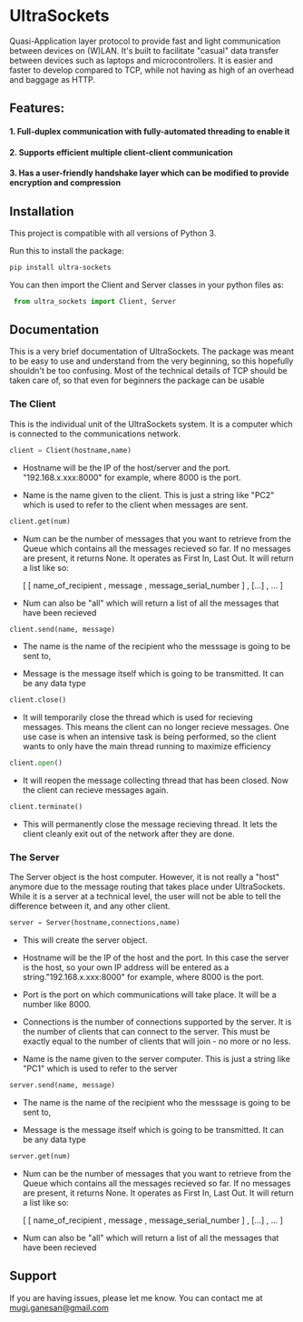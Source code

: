 # UltraSockets
Quasi-Application layer protocol to provide fast and light communication between devices on (W)LAN. It's built to facilitate "casual" data transfer between devices such as laptops and microcontrollers. It is easier and faster to develop compared to TCP, while not having as high of an overhead and baggage as HTTP.

## Features:

####   1. Full-duplex communication with fully-automated threading to enable it

####   2. Supports efficient multiple client-client communication

####   3. Has a user-friendly handshake layer which can be modified to provide encryption and compression

## Installation

This project is compatible with all versions of Python 3. 

Run this to install the package: 
```bash
pip install ultra-sockets
```

You can then import the Client and Server classes in your python files as:
```python
 from ultra_sockets import Client, Server
```

## Documentation

This is a very brief documentation of UltraSockets. The package was meant to be easy to use and understand from the very beginning, so this hopefully shouldn't be too confusing. Most of the technical details of TCP should be taken care of, so that even for beginners the package can be usable

### The Client
This is the individual unit of the UltraSockets system. It is a computer which is connected to the communications network.

```python 
client = Client(hostname,name)
```
- Hostname will be the IP of the host/server and the port. "192.168.x.xxx:8000" for example, where 8000 is the port.

- Name is the name given to the client. This is just a string like "PC2" which is used to refer to the client when messages are sent.

```python
client.get(num)
```
- Num can be the number of messages that you want to retrieve from the Queue which contains all the messages recieved so far. If no messages are present, it returns None. It operates as First In, Last Out. It will return a list like so:

  [ [ name_of_recipient , message , message_serial_number ] , [...] , ... ]

- Num can also be "all" which will return a list of all the messages that have been recieved

```python 
client.send(name, message)
```
- The name is the name of the recipient who the messsage is going to be sent to,

- Message is the message itself which is going to be transmitted. It can be any data type

```python
client.close()
```
- It will temporarily close the thread which is used for recieving messages. This means the client can no longer recieve messages. One use case is when an intensive task is being performed, so the client wants to only have the main thread running to maximize efficiency

```python
client.open()
```
- It will reopen the message collecting thread that has been closed. Now the client can recieve messages again.

```python
client.terminate()
```
- This will permanently close the message recieving thread. It lets the client cleanly exit out of the network after they are done.

### The Server
The Server object is the host computer. However, it is not really a "host" anymore due to the message routing that takes place under UltraSockets. While it is a server at a technical level, the user will not be able to tell the difference between it, and any other client.

```python
server = Server(hostname,connections,name)
```
- This will create the server object.

- Hostname will be the IP of the host and the port. In this case the server is the host, so your own IP address will be entered as a string."192.168.x.xxx:8000" for example, where 8000 is the port.

- Port is the port on which communications will take place. It will be a number like 8000.

- Connections is the number of connections supported by the server. It is the number of clients that can connect to the server. This must be exactly equal to the number of clients that will join - no more or no less.

- Name is the name given to the server computer. This is just a string like "PC1" which is used to refer to the server

```python
server.send(name, message)
```
- The name is the name of the recipient who the messsage is going to be sent to,

- Message is the message itself which is going to be transmitted. It can be any data type

```python
server.get(num)
```
- Num can be the number of messages that you want to retrieve from the Queue which contains all the messages recieved so far. If no messages are present, it returns None. It operates as First In, Last Out. It will return a list like so:

  [ [ name_of_recipient , message , message_serial_number ] , [...] , ... ]

- Num can also be "all" which will return a list of all the messages that have been recieved

## Support

If you are having issues, please let me know. You can contact me at mugi.ganesan@gmail.com
